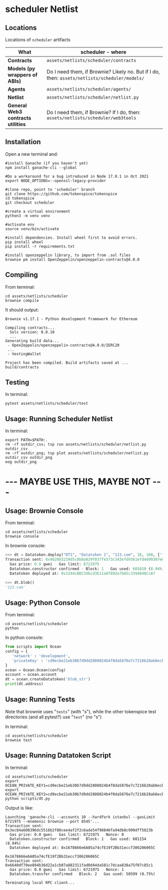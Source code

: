 # scheduler Netlist

## Locations

Locations of `scheduler` artifacts

What                                 | scheduler - where
----                                 | ----           
**Contracts**                        | `assets/netlists/scheduler/contracts`
**Models (py wrappers of ABIs)**     | Do I need them, if Brownie? Likely no. But if I do, then: `assets/netlists/scheduler/models/`
**Agents**                           | `assets/netlists/scheduler/agents/`
**Netlist**                          | `assets/netlists/scheduler/netlist.py`
**General Web3 contracts utilities** | Do I need them, if Brownie? If I do, then: `assets/netlists/scheduler/web3tools`    

## Installation

Open a new terminal and:
```console
#install Ganache (if you haven't yet)
npm install ganache-cli --global

#Do a workaround for a bug introduced in Node 17.0.1 in Oct 2021
export NODE_OPTIONS=--openssl-legacy-provider

#clone repo, point to 'scheduler' branch
git clone https://github.com/tokenspice/tokenspice
cd tokenspice
git checkout scheduler

#create a virtual environment
python3 -m venv venv

#activate env
source venv/bin/activate

#install dependencies. Install wheel first to avoid errors.
pip install wheel
pip install -r requirements.txt

#install openzeppelin library, to import from .sol files
brownie pm install OpenZeppelin/openzeppelin-contracts@4.0.0
```

## Compiling

From terminal:
```console
cd assets/netlists/scheduler
brownie compile
```

It should output:
```text
Brownie v1.17.1 - Python development framework for Ethereum

Compiling contracts...
  Solc version: 0.8.10
  ...
Generating build data...
 - OpenZeppelin/openzeppelin-contracts@4.0.0/IERC20
 ...
 - VestingWallet
 
Project has been compiled. Build artifacts saved at ... build/contracts
```

## Testing

In terminal:
```console
pytest assets/netlists/scheduler/test
```

## Usage: Running Scheduler Netlist

In terminal:
```console
export PATH=$PATH:.
rm -rf outdir_csv; tsp run assets/netlists/scheduler/netlist.py outdir_csv
rm -rf outdir_png; tsp plot assets/netlists/scheduler/netlist.py outdir_csv outdir_png
eog outdir_png
```




# --- MAYBE USE THIS, MAYBE NOT ---

## Usage: Brownie Console

From terminal:
```console
cd assets/netlists/scheduler
brownie console
```

In brownie console:
```python
>>> dt = Datatoken.deploy("DT1", "Datatoken 1", "123.com", 18, 100, {'from': accounts[0]})                                                                                                                 
Transaction sent: 0x9d20d3239d5c8b8a029f037fe573c343efd9361efd4d99307e0f5be7499367ab
  Gas price: 0.0 gwei   Gas limit: 6721975
  Datatoken.constructor confirmed - Block: 1   Gas used: 601010 (8.94%)
  Datatoken deployed at: 0x3194cBDC3dbcd3E11a07892e7bA5c3394048Cc87

>>> dt.blob()                                                                                                                                                                                              
'123.com'
```

## Usage: Python Console

From terminal:
```console
cd assets/netlists/scheduler
python
```

In python console:
```python
from scripts import Ocean
config = {
   'network' : 'development',
   'privateKey' : 'cd9ecbe21eb30b7d9dd2808024b4f0da5876e7c7216b28ab6ecb0ccd1d4c76b7',
}
ocean = Ocean.Ocean(config)
account = ocean.account
dt = ocean.createDatatoken('blob_str')
print(dt.address)
```

## Usage: Running Tests

Note that brownie uses "`tests`" (with "s"), while the other tokenspice test directories (and all pytest?) use "`test`" (no "s")

In terminal:
```console
cd assets/netlists/scheduler
brownie test
```

## Usage: Running Datatoken Script

In terminal:
```console
cd assets/netlists/scheduler
export OCEAN_PRIVATE_KEY1=cd9ecbe21eb30b7d9dd2808024b4f0da5876e7c7216b28ab6ecb0ccd1d4c76b7
export OCEAN_PRIVATE_KEY2=cd9ecbe21eb30b7d9dd2808024b4f0da5876e7c7216b28ab6ecb0ccd1d4c76b8
python scripts/dt.py
```

Output is like:
```text
Launching 'ganache-cli --accounts 10 --hardfork istanbul --gasLimit 6721975 --mnemonic brownie --port 8545'...
Transaction sent: 0x3ec84a608396dc5516b2f80cee4af2f2c6ade54f98846fa94db8c999dff5823b
  Gas price: 0.0 gwei   Gas limit: 6721975   Nonce: 0
  Datatoken.constructor confirmed   Block: 1   Gas used: 601154 (8.94%)
  Datatoken deployed at: 0x1678666e6A05a74cfE19f2Bb31eccf306206065C

0x1678666e6A05a74cfE19f2Bb31eccf306206065C
Transaction sent: 0x6640df70ee894b36d22a1cb07a882311fad0d44da581c7dcaa838a75f07c85c1
  Gas price: 0.0 gwei   Gas limit: 6721975   Nonce: 1
  Datatoken.transfer confirmed   Block: 2   Gas used: 50599 (0.75%)

Terminating local RPC client...
```
